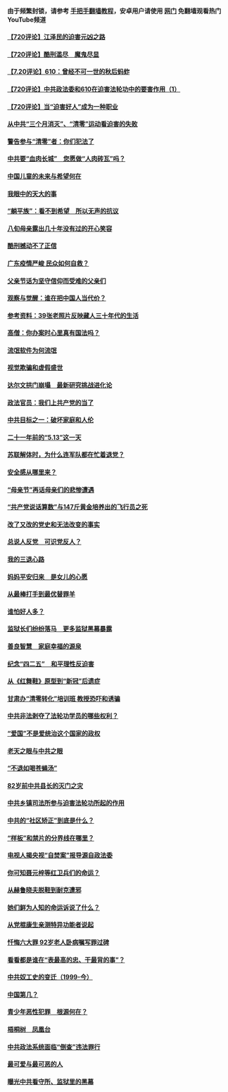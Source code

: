 #### 由于频繁封锁，请参考 [手把手翻墙教程](https://github.com/gfw-breaker/guides/wiki/)，安卓用户请使用 [网门](https://github.com/gfw-breaker/nogfw/blob/master/dl.md?t=07202000) 免翻墙观看热门YouTube频道 

#### [【720评论】江泽民的迫害元凶之路](../pages/19/428315.md?t=07202000) 

#### [【720评论】酷刑滥尽　魔鬼尽显](../pages/19/428318.md?t=07202000) 

#### [【7.20评论】610：曾经不可一世的秋后蚂蚱](../pages/19/427679.md?t=07202000) 

#### [【720评论】中共政法委和610在迫害法轮功中的要害作用（1）](../pages/19/428311.md?t=07202000) 

#### [【720评论】当“迫害好人”成为一种职业](../pages/19/428310.md?t=07202000) 

#### [从中共“三个月消灭”、“清零”运动看迫害的失败](../pages/19/428268.md?t=07202000) 

#### [警告参与“清零”者：你们犯法了](../pages/19/428270.md?t=07202000) 

#### [中共要“血肉长城”　您愿做“人肉砖瓦”吗？](../pages/19/427882.md?t=07202000) 

#### [中国儿童的未来与希望何在](../pages/19/427680.md?t=07202000) 

#### [我眼中的天大的事](../pages/19/427619.md?t=07202000) 

#### [“躺平族”：看不到希望　所以无声的抗议](../pages/19/427464.md?t=07202000) 

#### [八旬母亲露出几十年没有过的开心笑容](../pages/19/427429.md?t=07202000) 

#### [酷刑撼动不了正信](../pages/19/427414.md?t=07202000) 

#### [广东疫情严峻 民众如何自救？](../pages/19/427311.md?t=07202000) 

#### [父亲节话为坚守信仰而受难的父亲们](../pages/19/427033.md?t=07202000) 

#### [观察与觉醒：谁在把中国人当代价？](../pages/19/426987.md?t=07202000) 

#### [参考资料：39张老照片反映藏人三十年代的生活](../pages/19/426471.md?t=07202000) 

#### [高僧：你办案时心里真有国法吗？](../pages/19/426530.md?t=07202000) 

#### [流氓软件为何流氓](../pages/19/426531.md?t=07202000) 

#### [视觉欺骗和虚假盛世](../pages/19/426443.md?t=07202000) 

#### [达尔文拱门崩塌　最新研究挑战进化论](../pages/19/426009.md?t=07202000) 

#### [政法官员：我们上共产党的当了](../pages/19/425351.md?t=07202000) 

#### [中共目标之一：破坏家庭和人伦](../pages/19/424454.md?t=07202000) 

#### [二十一年前的“5.13”这一天](../pages/19/424814.md?t=07202000) 

#### [苏联解体时，为什么连军队都在忙着退党？](../pages/19/424335.md?t=07202000) 

#### [安全感从哪里来？](../pages/19/424336.md?t=07202000) 

#### [“母亲节”再话母亲们的悲惨遭遇](../pages/19/424234.md?t=07202000) 

#### [“共产党说话算数”与147斤黄金培养出的飞行员之死](../pages/19/424115.md?t=07202000) 

#### [改了又改的党史和无法改变的事实](../pages/19/424037.md?t=07202000) 

#### [总说人反党　可识党反人？](../pages/19/423820.md?t=07202000) 

#### [我的三退心路](../pages/19/423876.md?t=07202000) 

#### [妈妈平安归来　是女儿的心愿](../pages/19/423947.md?t=07202000) 

#### [从最棒打手到最优替罪羊](../pages/19/423819.md?t=07202000) 

#### [谁怕好人多？](../pages/19/423774.md?t=07202000) 

#### [监狱长们纷纷落马　更多监狱黑幕暴露](../pages/19/423787.md?t=07202000) 

#### [善良智慧　家庭幸福的源泉](../pages/19/423632.md?t=07202000) 

#### [纪念“四二五”　和平理性反迫害](../pages/19/423660.md?t=07202000) 

#### [从《红舞鞋》原型到“新冠”后遗症](../pages/19/423509.md?t=07202000) 

#### [甘肃办“清零转化”培训班 教授恐吓和诱骗](../pages/19/423498.md?t=07202000) 

#### [中共非法剥夺了法轮功学员的哪些权利？](../pages/19/423392.md?t=07202000) 

#### [“爱国”不是爱统治这个国家的政权](../pages/19/423029.md?t=07202000) 

#### [老天之眼与中共之眼](../pages/19/423378.md?t=07202000) 

#### [“不退如喝苍蝇汤”](../pages/19/423287.md?t=07202000) 

#### [82岁前中共县长的灭门之灾](../pages/19/423055.md?t=07202000) 

#### [中共乡镇司法所参与迫害法轮功所起的作用](../pages/19/423064.md?t=07202000) 

#### [中共的“社区矫正”到底是什么？](../pages/19/422870.md?t=07202000) 

#### [“样板”和禁片的分界线在哪里？](../pages/19/422704.md?t=07202000) 

#### [电视人揭央视“自焚案”报导源自政法委](../pages/19/422770.md?t=07202000) 

#### [你可知聂元梓等红卫兵们的命运？](../pages/19/422848.md?t=07202000) 

#### [从赫鲁晓夫脱鞋到耐克遭邪](../pages/19/422826.md?t=07202000) 

#### [她们鲜为人知的命运诉说了什么？](../pages/19/422754.md?t=07202000) 

#### [从党棍康生亲测特异功能者说起](../pages/19/422657.md?t=07202000) 

#### [忏悔六大罪 92岁老人卧病嘱写罪过碑](../pages/19/422750.md?t=07202000) 

#### [看看都是谁在“表最高的忠、干最背的事”？](../pages/19/422703.md?t=07202000) 

#### [中共奴工史的变迁（1999-今）](../pages/19/422656.md?t=07202000) 

#### [中国第几？](../pages/19/422496.md?t=07202000) 

#### [青少年恶性犯罪　根源何在？](../pages/19/422449.md?t=07202000) 

#### [梧桐树　凤凰台](../pages/19/422442.md?t=07202000) 

#### [中共政法系统面临“倒查”违法罪行](../pages/19/422497.md?t=07202000) 

#### [最可爱与最可恶的人](../pages/19/422448.md?t=07202000) 

#### [曝光中共看守所、监狱里的黑幕](../pages/19/422390.md?t=07202000) 

